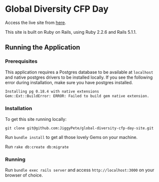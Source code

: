 # Global Diversity CFP Day

Access the live site from [here](https://www.globaldiversitycfpday.com/).

This site is built on Ruby on Rails, using Ruby 2.2.6 and Rails 5.1.1.

## Running the Application

### Prerequisites

This application requires a Postgres database to be available at `localhost` and native postgres drivers to be installed locally. If you see the following error during installation, make sure you have postgres installed.

```bash
Installing pg 0.18.4 with native extensions
Gem::Ext::BuildError: ERROR: Failed to build gem native extension.
```

### Installation

To get this site running locally:

`git clone git@github.com:JiggyPete/global-diversity-cfp-day-site.git`

Run `bundle install` to get all those lovely Gems on your machine.

Run `rake db:create db:migrate`

### Running

Run `bundle exec rails server` and access `http://localhost:3000` on your browser of choice.

